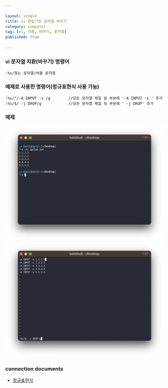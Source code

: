 ```yaml
---

layout: single
title: vi 편집기로 문자열 바꾸기
category: computer
tag: [vi, 치환, 바꾸기, 문자열]
published: true

---
```


### vi 문자열 치환(바꾸기) 명령어
```
:%s/찾는 문자열/바꿀 문자열
```

### 예제로 사용한 명령어(정규표현식 사용 가능)
```
:%s/^/-A INPUT -s /g        //모든 문자열 제일 앞 부분에 '-A INPUT -s ' 추가
:%s/$/ -j DROP/g            //모든 문자열 제일 뒷 부분에 ' -j DROP' 추가
```

### 예제
![screenshot 4.png](/_images/2023-05-20-c07/screenshot%204.png)
![screenshot.png](/_images/2023-05-20-c07/screenshot.png)

### connection documents
- [정규표현식]()
